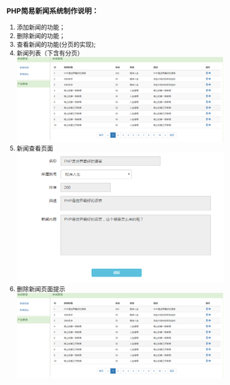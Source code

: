 ### PHP简易新闻系统制作说明：
1. 添加新闻的功能；
2. 删除新闻的功能；
3. 查看新闻的功能(分页的实现);
4. 新闻列表（下含有分页）
![image](https://github.com/zhanghuiqi205/Backe-System-Language/blob/master/PHP/images/2017-12-14_200846.png)
5. 新闻查看页面
![image](https://github.com/zhanghuiqi205/Backe-System-Language/blob/master/PHP/images/2017-12-14_200909.png)
6. 删除新闻页面提示
![image](https://github.com/zhanghuiqi205/Backe-System-Language/blob/master/PHP/images/2017-12-14_200846.png)
